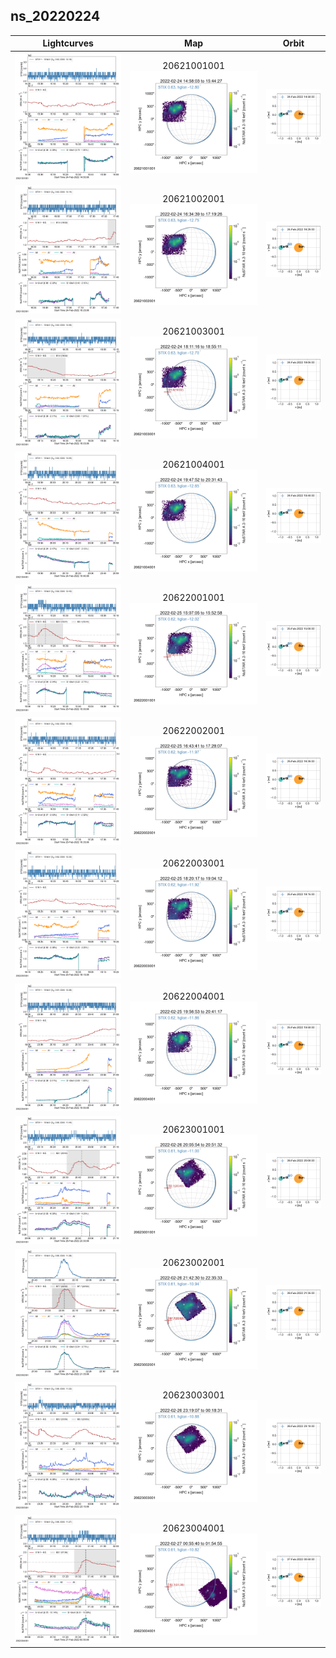 ## ns_20220224
 
|  Lightcurves |  Map | Orbit |
|:---:|:---:|:---:|
|[![](ltc_20220224_1450_20621001001_ngs.png)](ltc_20220224_1450_20621001001_ngs.png)|20621001001<br/>[![](map_20220224_1450_20621001001_ngs.png)](map_20220224_1450_20621001001_ngs.png)|[![](orbeph_20220224_1450_20621001001_ngs.png)](orbeph_20220224_1450_20621001001_ngs.png)|
|[![](ltc_20220224_1625_20621002001_ngs.png)](ltc_20220224_1625_20621002001_ngs.png)|20621002001<br/>[![](map_20220224_1625_20621002001_ngs.png)](map_20220224_1625_20621002001_ngs.png)|[![](orbeph_20220224_1625_20621002001_ngs.png)](orbeph_20220224_1625_20621002001_ngs.png)|
|[![](ltc_20220224_1805_20621003001_ngs.png)](ltc_20220224_1805_20621003001_ngs.png)|20621003001<br/>[![](map_20220224_1805_20621003001_ngs.png)](map_20220224_1805_20621003001_ngs.png)|[![](orbeph_20220224_1805_20621003001_ngs.png)](orbeph_20220224_1805_20621003001_ngs.png)|
|[![](ltc_20220224_1940_20621004001_ngs.png)](ltc_20220224_1940_20621004001_ngs.png)|20621004001<br/>[![](map_20220224_1940_20621004001_ngs.png)](map_20220224_1940_20621004001_ngs.png)|[![](orbeph_20220224_1940_20621004001_ngs.png)](orbeph_20220224_1940_20621004001_ngs.png)|
|[![](ltc_20220225_1500_20622001001_ngs.png)](ltc_20220225_1500_20622001001_ngs.png)|20622001001<br/>[![](map_20220225_1500_20622001001_ngs.png)](map_20220225_1500_20622001001_ngs.png)|[![](orbeph_20220225_1500_20622001001_ngs.png)](orbeph_20220225_1500_20622001001_ngs.png)|
|[![](ltc_20220225_1635_20622002001_ngs.png)](ltc_20220225_1635_20622002001_ngs.png)|20622002001<br/>[![](map_20220225_1635_20622002001_ngs.png)](map_20220225_1635_20622002001_ngs.png)|[![](orbeph_20220225_1635_20622002001_ngs.png)](orbeph_20220225_1635_20622002001_ngs.png)|
|[![](ltc_20220225_1815_20622003001_ngs.png)](ltc_20220225_1815_20622003001_ngs.png)|20622003001<br/>[![](map_20220225_1815_20622003001_ngs.png)](map_20220225_1815_20622003001_ngs.png)|[![](orbeph_20220225_1815_20622003001_ngs.png)](orbeph_20220225_1815_20622003001_ngs.png)|
|[![](ltc_20220225_1950_20622004001_ngs.png)](ltc_20220225_1950_20622004001_ngs.png)|20622004001<br/>[![](map_20220225_1950_20622004001_ngs.png)](map_20220225_1950_20622004001_ngs.png)|[![](orbeph_20220225_1950_20622004001_ngs.png)](orbeph_20220225_1950_20622004001_ngs.png)|
|[![](ltc_20220226_2000_20623001001_ngs.png)](ltc_20220226_2000_20623001001_ngs.png)|20623001001<br/>[![](map_20220226_2000_20623001001_ngs.png)](map_20220226_2000_20623001001_ngs.png)|[![](orbeph_20220226_2000_20623001001_ngs.png)](orbeph_20220226_2000_20623001001_ngs.png)|
|[![](ltc_20220226_2135_20623002001_ngs.png)](ltc_20220226_2135_20623002001_ngs.png)|20623002001<br/>[![](map_20220226_2135_20623002001_ngs.png)](map_20220226_2135_20623002001_ngs.png)|[![](orbeph_20220226_2135_20623002001_ngs.png)](orbeph_20220226_2135_20623002001_ngs.png)|
|[![](ltc_20220226_2310_20623003001_ngs.png)](ltc_20220226_2310_20623003001_ngs.png)|20623003001<br/>[![](map_20220226_2310_20623003001_ngs.png)](map_20220226_2310_20623003001_ngs.png)|[![](orbeph_20220226_2310_20623003001_ngs.png)](orbeph_20220226_2310_20623003001_ngs.png)|
|[![](ltc_20220227_0050_20623004001_ngs.png)](ltc_20220227_0050_20623004001_ngs.png)|20623004001<br/>[![](map_20220227_0050_20623004001_ngs.png)](map_20220227_0050_20623004001_ngs.png)|[![](orbeph_20220227_0050_20623004001_ngs.png)](orbeph_20220227_0050_20623004001_ngs.png)|

